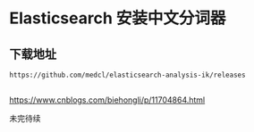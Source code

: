 # Elasticsearch 安装中文分词器

## 下载地址

	https://github.com/medcl/elasticsearch-analysis-ik/releases

## 

https://www.cnblogs.com/biehongli/p/11704864.html

未完待续